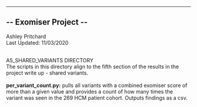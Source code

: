 ----------------------
-- Exomiser Project --
----------------------

Ashley Pritchard <br>
Last Updated: 11/03/2020 <br><br>

A5_SHARED_VARIANTS DIRECTORY<br>
The scripts in this directory align to the fifth section of the results in the project write up - shared variants.<br><br>
<strong>per_variant_count.py:</strong> pulls all variants with a combined exomiser score of more than a given value and provides a count of how many times the variant was seen in the 269 HCM patient cohort. Outputs findings as a csv. 
